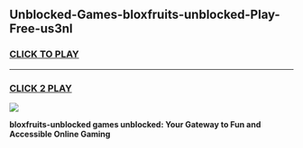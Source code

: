
## Unblocked-Games-bloxfruits-unblocked-Play-Free-us3nl
<h3>
<a href="https://premium76.site?title=bloxfruits-unblocked&ref=12A">CLICK TO PLAY</a></h3>
<hr>

<h3>
<a href="https://premium76.site?title=bloxfruits-unblocked&ref=12A">CLICK 2 PLAY</a>
  
</h3>

<a href="https://premium76.site?title=bloxfruits-unblocked&ref=12A"><img src="https://clearcache.store/games.png"></a>


**bloxfruits-unblocked games unblocked: Your Gateway to Fun and Accessible Online Gaming**
